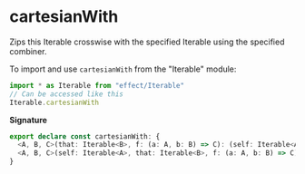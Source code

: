 # cartesianWith

Zips this Iterable crosswise with the specified Iterable using the specified combiner.

To import and use `cartesianWith` from the "Iterable" module:

```ts
import * as Iterable from "effect/Iterable"
// Can be accessed like this
Iterable.cartesianWith
```

**Signature**

```ts
export declare const cartesianWith: {
  <A, B, C>(that: Iterable<B>, f: (a: A, b: B) => C): (self: Iterable<A>) => Iterable<C>
  <A, B, C>(self: Iterable<A>, that: Iterable<B>, f: (a: A, b: B) => C): Iterable<C>
}
```
